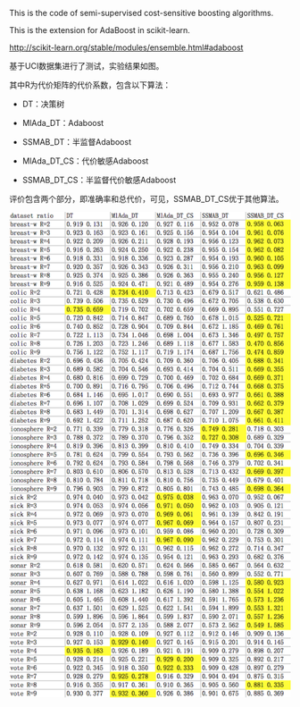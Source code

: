 This is the code of semi-supervised cost-sensitive boosting algorithms.  

This is the extension for AdaBoost in scikit-learn.  

http://scikit-learn.org/stable/modules/ensemble.html#adaboost  

基于UCI数据集进行了测试，实验结果如图。

其中R为代价矩阵的代价系数，包含以下算法：

*   DT：决策树

*   MlAda_DT：Adaboost

*   SSMAB_DT：半监督Adaboost

*   MlAda_DT_CS：代价敏感Adaboost

*   SSMAB_DT_CS：半监督代价敏感Adaboost

评价包含两个部分，即准确率和总代价，可见，SSMAB_DT_CS优于其他算法。

![Alt Text](https://raw.githubusercontent.com/qiangsiwei/semi-supervied_learning/master/result.png)

